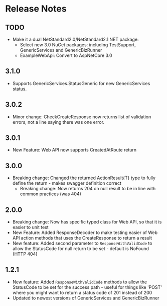 # Release Notes

## TODO

- Make it a dual NetStandard2.0/NetStandard2.1 NET package:
   - Select new 3.0 NuGet packages: including TestSupport, GenericServices and GenericBizRunner
   - ExampleWebApi: Convert to AspNetCore 3.0

## 3.1.0

- Supports GenericServices.StatusGeneric for new GenericServices status.

## 3.0.2

- Minor change: CheckCreateResponse now returns list of validation errors, not a line saying there was one error.

## 3.0.1

- New Feature: Web API now supports CreatedAtRoute return

## 3.0.0

- Breaking change: Changed the returned ActionResult{T} type to fully define the return - makes swagger definition correct
     - Breaking change: Now returns 204 on null result to be in line with common practices (was 404)

## 2.0.0

- Breaking change: Now has specific typed class for Web API, so that it is easier to unit test
- New Feature: Added ResponseDecoder to make testing easier of Web API action methods that uses the CreateResponse to return a result
- New feature: Added second parameter to `ResponseWithValidCode` to allow the StatusCode for null return to be set - default is NoFound (HTTP 404)

## 1.2.1

- New feature: Added `ResponseWithValidCode` methods to allow the StatusCode to be set for the success path - useful for things like 'POST' where you might want to return a status code of 201 instead of 200
- Updated to newest versions of GenericServices and GenericBizRunner